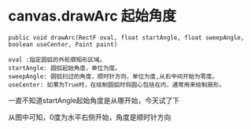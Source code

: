 # canvas.drawArc 起始角度 #

	public void drawArc(RectF oval, float startAngle, float sweepAngle, boolean useCenter, Paint paint)

	oval :指定圆弧的外轮廓矩形区域。
	startAngle: 圆弧起始角度，单位为度。
	sweepAngle: 圆弧扫过的角度，顺时针方向，单位为度,从右中间开始为零度。
	useCenter: 如果为True时，在绘制圆弧时将圆心包括在内，通常用来绘制扇形。

一直不知道startAngle起始角度是从哪开始，今天试了下  

	

从图中可知，0度为水平右侧开始，角度是顺时针方向